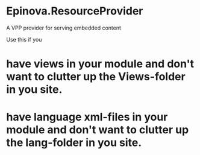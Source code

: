 Epinova.ResourceProvider
========================

A VPP provider for serving embedded content

Use this if you 
# have views in your module and don't want to clutter up the Views-folder in you site.
# have language xml-files in your module and don't want to clutter up the lang-folder in you site.